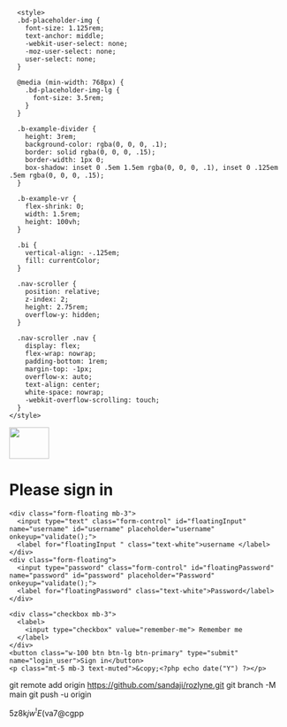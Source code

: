 <?php
session_start();

if (isset($_SESSION["loggedin"]) && $_SESSION["loggedin"] == true) {
header("location: home.php");
  exit;
}

require_once './includes/dbConfig.php';

$USERNAME = $PASSWORD = "";

$USERNAME_err =$PASSWORD_err =$login_err = "";

if($_SERVER["REQUEST_METHOD"] == "POST"){
  if(empty(trim($_POST["username"]))){
    $USERNAME_err = "please enter your username";
  }else{
    $USERNAME = trim($_POST["username"]);
  }

  if(empty(trim($_POST["password"]))){
    $PASSWORD_err = "please enter your password";
  }else{
    $PASSWORD = trim($_POST["password"]);
  }

  if(empty($USERNAME_err) && empty($PASSWORD_err)){
    $sql = "SELECT USERNAME, PASSWORD FROM admin WHERE USERNAME= ?";

    if($stmt=mysqli_prepare($link,$sql)){
      mysqli_stmt_bind_param($stmt, "s", $param_username);

      $param_username = $USERNAME;

      if(mysqli_stmt_execute($stmt)){
        mysqli_stmt_store_result($stmt);

        if(mysqli_stmt_num_rows($stmt)==1){
          mysqli_stmt_bind_result($stmt, $USERNAME, $hashed_password);
          if(mysqli_stmt_fetch($stmt)){
            if(password_verify($PASSWORD,$hashed_password)){
              session_start();
              $_SESSION["loggedin"] = true;
              $_SESSION["username"] = $USERNAME;

              header("Location:home.php");
            }else{
              $login_err="invalid username or password";
                }
            } 
          }else{
              $login_err="invalid username or password";

            }
          } else {
            echo "opps! something went wrong";
          }
          mysqli_stmt_close($stmt);
        }
      }
      mysqli_close($link);
}
 


?>






<?php include ('server.php') ?>
<!DOCTYPE html>
<html>
  <head>
    <meta charset="utf-8">
    <title>Pharmacy - Login</title>
    <link rel="stylesheet" href="bootstrap/css/bootstrap.min.css">
    <link rel="stylesheet" href="./fontawesome/css/all.min.css">
    <link rel="shortcut icon" href="images/icon.svg" type="image/x-icon">
    <link rel="stylesheet" href="style.css">
    
  </head>

      <style>
      .bd-placeholder-img {
        font-size: 1.125rem;
        text-anchor: middle;
        -webkit-user-select: none;
        -moz-user-select: none;
        user-select: none;
      }

      @media (min-width: 768px) {
        .bd-placeholder-img-lg {
          font-size: 3.5rem;
        }
      }

      .b-example-divider {
        height: 3rem;
        background-color: rgba(0, 0, 0, .1);
        border: solid rgba(0, 0, 0, .15);
        border-width: 1px 0;
        box-shadow: inset 0 .5em 1.5em rgba(0, 0, 0, .1), inset 0 .125em .5em rgba(0, 0, 0, .15);
      }

      .b-example-vr {
        flex-shrink: 0;
        width: 1.5rem;
        height: 100vh;
      }

      .bi {
        vertical-align: -.125em;
        fill: currentColor;
      }

      .nav-scroller {
        position: relative;
        z-index: 2;
        height: 2.75rem;
        overflow-y: hidden;
      }

      .nav-scroller .nav {
        display: flex;
        flex-wrap: nowrap;
        padding-bottom: 1rem;
        margin-top: -1px;
        overflow-x: auto;
        text-align: center;
        white-space: nowrap;
        -webkit-overflow-scrolling: touch;
      }
    </style>

   <body class="text-center">
   <div class="container wrapper">
<main>

   <form name="login-form" class='login-form' action="index.php" method="post">
    <?php include('errors.php') ?>
    <img class="mb-4 rounded" src="../assets/brand/bootstrap-logo.svg" alt="" width="72" height="57">
    <h1 class="h3 mb-3 fw-normal">Please sign in</h1>
          
    <div class="form-floating mb-3">
      <input type="text" class="form-control" id="floatingInput" name="username" id="username" placeholder="username" onkeyup="validate();">
      <label for="floatingInput " class="text-white">username </label>
    </div>
    <div class="form-floating">
      <input type="password" class="form-control" id="floatingPassword" name="password" id="password" placeholder="Password" onkeyup="validate();">
      <label for="floatingPassword" class="text-white">Password</label>
    </div>

    <div class="checkbox mb-3">
      <label>
        <input type="checkbox" value="remember-me"> Remember me
      </label>
    </div>
    <button class="w-100 btn btn-lg btn-primary" type="submit" name="login_user">Sign in</button>
    <p class="mt-5 mb-3 text-muted">&copy;<?php echo date("Y") ?></p>
  </form>
</main></div> 
<script src="js/index.js"></script>

    
  </body>
</html>







git remote add origin https://github.com/sandaji/rozlyne.git
git branch -M main
git push -u origin 


5z8k$jw^!E($va7@cgpp



